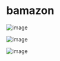 # bamazon

![image](https://user-images.githubusercontent.com/40958896/49693215-831fc980-fb64-11e8-9b55-430d618e451b.png)

![image](https://user-images.githubusercontent.com/40958896/49693216-9af74d80-fb64-11e8-98c3-6ada3d85a0c3.png)

![image](https://user-images.githubusercontent.com/40958896/49693218-a64a7900-fb64-11e8-9065-534ad28884f3.png)


